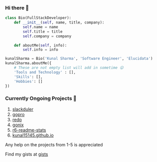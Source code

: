 ### Hi there 👋

```python
class Bio(FullStackDeveloper):
    def __init__(self, name, title, company):
        self.name = name
        self.title = title
        self.company = company
    
    def aboutMe(self, info):
        self.info = info

kunalSharma = Bio('Kunal Sharma', 'Software Engineer', 'Elucidata')
kunalSharma.aboutMe({
    # These are not empty list will add in sometime 😛
    'Tools and Technology' : [],
    'Skills': [],
    'Hobbies': []
})
```

### Currently Ongoing Projects 🚧

1. [slackduler](https://github.com/kunal15145/slackduler)
2. [gopro](https://github.com/kunal15145/gopro)
3. [redo](https://github.com/kunal15145/redo)
4. [gonix](https://github.com/kunal15145/gonix)
5. [r6-readme-stats](https://github.com/kunal15145/r6-readme-stats)
6. [kunal15145.github.io](https://github.com/kunal15145/kunal15145.github.io)

Any help on the projects from 1-5 is appreciated

Find my gists at [gists](https://gist.github.com/kunal15145/)